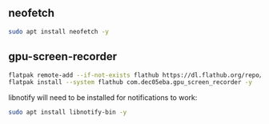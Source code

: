 ## neofetch
```bash
sudo apt install neofetch -y
```

## gpu-screen-recorder
```bash
flatpak remote-add --if-not-exists flathub https://dl.flathub.org/repo/flathub.flatpakrepo
flatpak install --system flathub com.dec05eba.gpu_screen_recorder -y
```

libnotify will need to be installed for notifications to work:
```bash
sudo apt install libnotify-bin -y
```